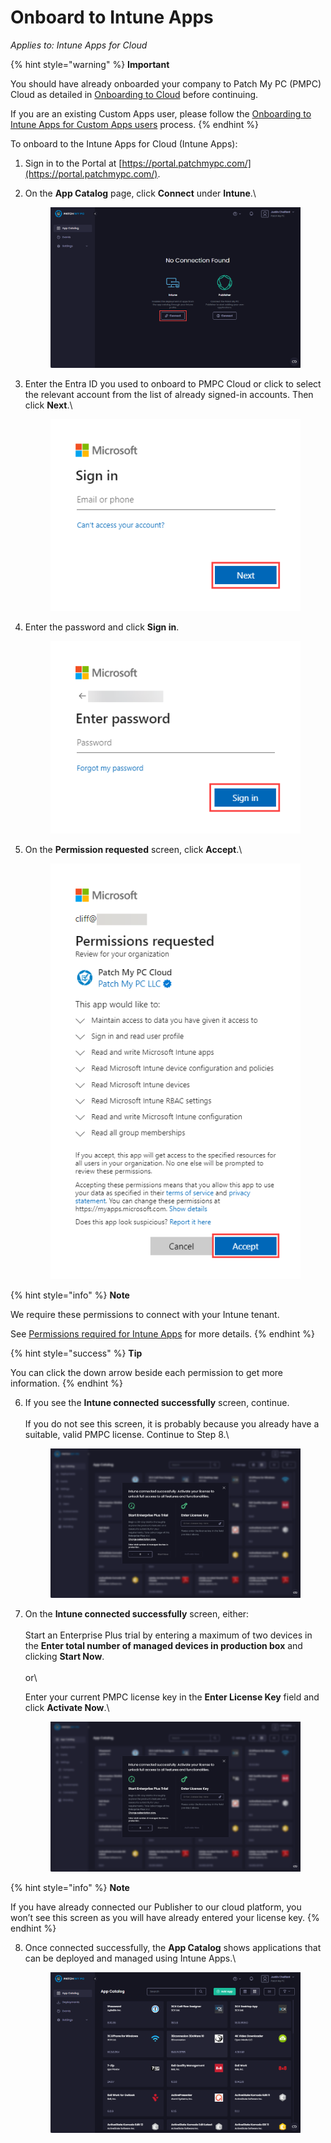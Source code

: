 # Onboard to Intune Apps

_Applies to: Intune Apps for Cloud_

{% hint style="warning" %}
**Important**

You should have already onboarded your company to Patch My PC (PMPC) Cloud as detailed in [Onboarding to Cloud](../../onboard-to-cloud.md) before continuing.

If you are an existing Custom Apps user, please follow the [Onboarding to Intune Apps for Custom Apps users](onboard-to-intune-apps-for-custom-apps-users.md) process.
{% endhint %}

To onboard to the Intune Apps for Cloud (Intune Apps):

1. Sign in to the Portal at [https://portal.patchmypc.com/](https://portal.patchmypc.com/).
2.  On the **App Catalog** page, click **Connect** under **Intune**.\


    <figure><img src="/_images/gitbook/image%20%281745%29.png" alt="Clicking “Connect” under Intune on the App Catalog page"><figcaption></figcaption></figure>
3.  Enter the Entra ID you used to onboard to PMPC Cloud or click to select the relevant account from the list of already signed-in accounts. Then click **Next**.\


    <figure><img src="/_images/gitbook/image%20%28926%29.png" alt="“Microsoft Sign in” screen"><figcaption></figcaption></figure>


4.  Enter the password and click **Sign in**.



    <figure><img src="/_images/gitbook/image%20%28927%29.png" alt="“Microsoft Enter password” screen"><figcaption></figcaption></figure>


5.  On the **Permission requested** screen, click **Accept**.\


    <figure><img src="/_images/gitbook/image%20%28929%29.png" alt="“Permissions requested” screen"><figcaption></figcaption></figure>

{% hint style="info" %}
**Note**

We require these permissions to connect with your Intune tenant.

See [Permissions required for Intune Apps](../../cloud-reference/cloud-permissions-reference/permissions-required-for-intune-apps.md) for more details.
{% endhint %}

{% hint style="success" %}
**Tip**

You can click the down arrow beside each permission to get more information.
{% endhint %}

6.  If you see the **Intune connected successfully** screen, continue.\
    \
    If you do not see this screen, it is probably because you already have a suitable, valid PMPC license. Continue to Step 8.\


    <figure><img src="/_images/gitbook/image%20%28930%29.png" alt="“Intune connected successfully” screen"><figcaption></figcaption></figure>


7.  On the **Intune connected successfully** screen, either:\
    \
    Start an Enterprise Plus trial by entering a maximum of two devices in the **Enter total number of managed devices in production box** and clicking **Start Now**.\
    \
    or\


    Enter your current PMPC license key in the **Enter License Key** field and click **Activate Now**.\


    <figure><img src="/_images/gitbook/image%20%28931%29.png" alt="“Intune connected successfully” screen"><figcaption></figcaption></figure>

{% hint style="info" %}
**Note**

If you have already connected our Publisher to our cloud platform, you won’t see this screen as you will have already entered your license key.
{% endhint %}

8.  Once connected successfully, the **App Catalog** shows applications that can be deployed and managed using Intune Apps.\


    <figure><img src="/_images/gitbook/image%20%281747%29.png" alt="“App Catalog” screen"><figcaption></figcaption></figure>
